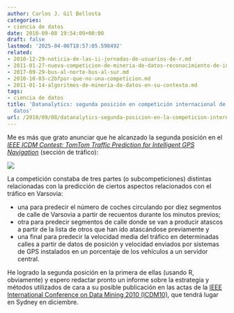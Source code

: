 ```yaml
---
author: Carlos J. Gil Bellosta
categories:
- ciencia de datos
date: 2010-09-08 19:54:09+00:00
draft: false
lastmod: '2025-04-06T18:57:05.598492'
related:
- 2010-12-29-noticia-de-las-ii-jornadas-de-usuarios-de-r.md
- 2011-01-27-nueva-competicion-de-mineria-de-datos-reconocimiento-de-instrumentos-musicales.md
- 2017-09-29-bus-al-norte-bus-al-sur.md
- 2010-10-03-c2bfpor-que-no-una-competicion.md
- 2011-01-14-algoritmos-de-mineria-de-datos-en-su-contexto.md
tags:
- ciencia de datos
title: 'Datanalytics: segunda posición en competición internacional de minería de
  datos'
url: /2010/09/08/datanalytics-segunda-posicion-en-la-competicion-internacional-de-mineria-de-datos/
---
```


Me es más que grato anunciar que he alcanzado la segunda posición en el _[IEEE ICDM Contest: TomTom Traffic Prediction for Intelligent GPS Navigation](http://tunedit.org/challenge/IEEE-ICDM-2010/traffic?m=leaderboard)_ (sección de tráfico):


[![](/wp-uploads/2010/09/competicion_prediccion_trafico.png#center)
](/wp-uploads/2010/09/competicion_prediccion_trafico.png#center)


La competición constaba de tres partes (o subcompeticiones) distintas relacionadas con la predicción de ciertos aspectos relacionados con el tráfico en Varsovia:


* una para predecir el número de coches circulando por diez segmentos de calle de Varsovia a partir de recuentos durante los minutos previos;
* otra para predecir segmentos de calle donde se van a producir atascos a partir de la lista de otros que han ido atascándose previamente y
* una final para predecir la velocidad media del tráfico en determinadas calles a partir de datos de posición y velocidad enviados por sistemas de GPS instalados en un porcentaje de los vehículos a un servidor central.

He logrado la segunda posición en la primera de ellas (usando R, obviamente) y espero redactar pronto un informe sobre la estrategia y métodos utilizados de cara a su posible publicación en las actas de la [IEEE International Conference on Data Mining 2010 (ICDM10)](http://datamining.it.uts.edu.au/icdm10/), que tendrá lugar en Sydney en diciembre.